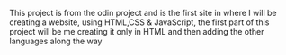 This project is from the odin project and is the first site in where I will be creating a website, using HTML,CSS & JavaScript, the first part of this project will be me creating it only in HTML and then adding the other languages along the way